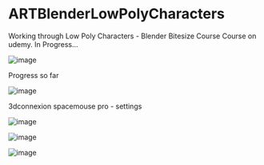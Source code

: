 # ARTBlenderLowPolyCharacters
Working through Low Poly Characters - Blender Bitesize Course Course on udemy. In Progress... 


![image](https://user-images.githubusercontent.com/3318539/183343673-c0432873-21eb-470f-8dd8-e219b48be4ae.png)


Progress so far

![image](https://user-images.githubusercontent.com/3318539/183344352-5f8ae200-cb4f-4e6d-902e-4a091f3802e4.png)

3dconnexion spacemouse pro - settings

![image](https://user-images.githubusercontent.com/3318539/183344552-4ee0db6b-ad14-451d-b23f-3a93fdf8f7a3.png)

![image](https://user-images.githubusercontent.com/3318539/183344579-36743785-ff14-4ecc-ae3c-c5cf049c2de0.png)

![image](https://user-images.githubusercontent.com/3318539/183344814-819d2860-3194-4cc2-af15-4a92b7b8ea4d.png)




